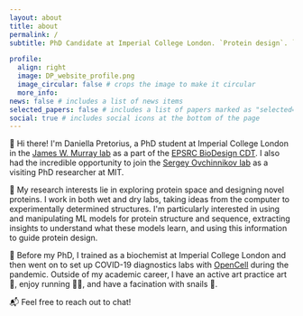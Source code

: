 ```yaml
---
layout: about
title: about
permalink: /
subtitle: PhD Candidate at Imperial College London. `Protein design`. `Biochemistry`. `AI interpretability`.

profile:
  align: right
  image: DP_website_profile.png
  image_circular: false # crops the image to make it circular
  more_info: 
news: false # includes a list of news items
selected_papers: false # includes a list of papers marked as "selected={true}"
social: true # includes social icons at the bottom of the page
---
```


🌟 Hi there! I'm Daniella Pretorius, a PhD student at Imperial College London in the [James W. Murray lab](https://profiles.imperial.ac.uk/j.w.murray/about) as a part of the [EPSRC BioDesign CDT](https://www.imperial.ac.uk/synthetic-biology/cdt-biodesign-engineering/). I also had the incredible opportunity to join the [Sergey Ovchinnikov lab](https://www.solab.org/home) as a visiting PhD researcher at MIT.

🔬 My research interests lie in exploring protein space and designing novel proteins. I work in both wet and dry labs, taking ideas from the computer to experimentally determined structures. I'm particularly interested in using and manipulating ML models for protein structure and sequence, extracting insights to understand what these models learn, and using this information to guide protein design.

🧬 Before my PhD, I trained as a biochemist at Imperial College London and then went on to set up COVID-19 diagnostics labs with [OpenCell](https://www.opencell.bio/) during the pandemic. Outside of my academic career, I have an active art practice art 🎨, enjoy running 🏃‍♀️, and have a facination with snails 🐌. 

📬 Feel free to reach out to chat!


